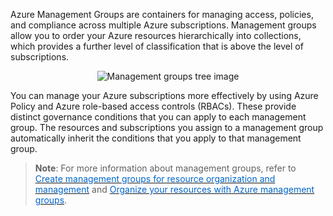 
Azure Management Groups are containers for managing access, policies, and compliance across multiple Azure subscriptions. Management groups allow you to order your Azure resources hierarchically into collections, which provides a further level of classification that is above the level of subscriptions.

<p style="text-align:center;">
<img src="../Linked_Image_Files/0402-management-groups-tree.png" alt="Management groups tree image">
</p>

You can manage your Azure subscriptions more effectively by using Azure Policy and Azure role-based access controls (RBACs). These provide distinct governance conditions that you can apply to each management group. The resources and subscriptions you assign to a management group automatically inherit the conditions that you apply to that management group.

> **Note**: For more information about management groups, refer to <a href="https://docs.microsoft.com/en-us/azure/governance/management-groups/create?toc=%2Fazure%2Fbilling%2FTOC.json" target="_blank"><span style="color: #0066cc;" color="#0066cc">Create management groups for resource organization and management</span></a>  and <a href="https://docs.microsoft.com/en-us/azure/governance/management-groups/" target="_blank"><span style="color: #0066cc;" color="#0066cc">Organize your resources with Azure management groups</span></a>.